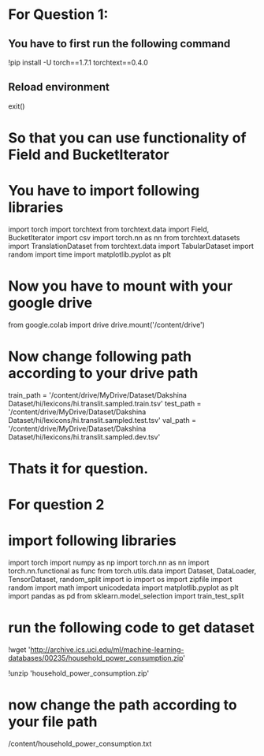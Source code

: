 # For Question 1:

## You have to first run the following command

!pip install -U torch==1.7.1 torchtext==0.4.0

## Reload environment
exit()

# So that you can use functionality of Field and BucketIterator

# You have to import following libraries

import torch
import torchtext
from torchtext.data import Field, BucketIterator
import csv
import torch.nn as nn
from torchtext.datasets import TranslationDataset
from torchtext.data import TabularDataset
import random
import time
import matplotlib.pyplot as plt

# Now you have to mount with your google drive

from google.colab import drive
drive.mount('/content/drive')

# Now change following path according to your  drive path

train_path = '/content/drive/MyDrive/Dataset/Dakshina Dataset/hi/lexicons/hi.translit.sampled.train.tsv'
test_path = '/content/drive/MyDrive/Dataset/Dakshina Dataset/hi/lexicons/hi.translit.sampled.test.tsv'
val_path = '/content/drive/MyDrive/Dataset/Dakshina Dataset/hi/lexicons/hi.translit.sampled.dev.tsv'

# Thats it for question.


# For question 2

# import following libraries
import torch
import numpy as np
import torch.nn as nn
import torch.nn.functional as func
from torch.utils.data import Dataset, DataLoader, TensorDataset, random_split
import io
import os
import zipfile
import random 
import math
import unicodedata
import matplotlib.pyplot as plt
import pandas as pd
from sklearn.model_selection import train_test_split

# run the following code to get dataset
!wget 'http://archive.ics.uci.edu/ml/machine-learning-databases/00235/household_power_consumption.zip'

!unzip 'household_power_consumption.zip'

# now change the path according to your file path
/content/household_power_consumption.txt
